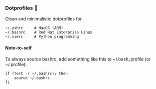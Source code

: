 ### Dotprofiles 🧘

Clean and minimalistic dotprofiles for

    ~/.zshrc     # MacOS (ARM)
    ~/.bashrc    # Red Hat Enterprise Linux
    ~/.vimrc     # Python programming


#### Note-to-self
To always source bashrc,  add something like this to ~/.bash\_profile (or ~/.profile):


    if (test -r ~/.bashrc); then
        source ~/.bashrc
    fi
